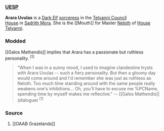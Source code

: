 ### [UESP](https://en.uesp.net/wiki/Morrowind:Arara_Uvulas)
**Arara Uvulas** is a [Dark Elf](https://en.uesp.net/wiki/Morrowind:Dark_Elf "Morrowind:Dark Elf") [sorceress](https://en.uesp.net/wiki/Morrowind:Sorcerer "Morrowind:Sorcerer") in the [Telvanni Council House](https://en.uesp.net/wiki/Morrowind:Telvanni_Council_House "Morrowind:Telvanni Council House") in [Sadrith Mora](https://en.uesp.net/wiki/Morrowind:Sadrith_Mora "Morrowind:Sadrith Mora"). She is the [[Mouth]] for Master [Neloth](https://en.uesp.net/wiki/Morrowind:Neloth "Morrowind:Neloth") of [House Telvanni](https://en.uesp.net/wiki/Morrowind:House_Telvanni "Morrowind:House Telvanni").
### Modded
[[Galos Mathendis]] implies that Arara has a passionate but ruthless personality. <sup>[1]</sup>

> "When I was in a sunny mood, I used to imagine clandestine trysts with Arara Uvulas -- such a fiery personality. But then a gloomy day would come around and I'd remember she was just as ruthless as Neloth. Too much time standing around with the same people really weakens one's inhibitions... Oh, you'll have to excuse me %PCName, spending time by myself makes me reflective."
> -- [[Galos Mathendis]] (dialogue) <sup>[1]</sup>
### Source
1. [[OAAB Grazelands]]